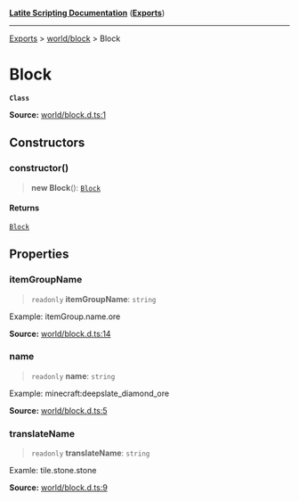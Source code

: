 [**Latite Scripting Documentation**](../../README.md) ([**Exports**](../../exports.md))

---

[Exports](../../exports.md) > [world/block](../index.md) > Block

# Block

**`Class`**

**Source:** [world/block.d.ts:1](https://github.com/LatiteScripting/latitescripting.github.io/blob/a8bf81d/definitions/world/block.d.ts#L1)

## Constructors

### constructor()

> **new Block**(): [`Block`](class.Block.md)

#### Returns

[`Block`](class.Block.md)

## Properties

### itemGroupName

> `readonly` **itemGroupName**: `string`

Example: itemGroup.name.ore

**Source:** [world/block.d.ts:14](https://github.com/LatiteScripting/latitescripting.github.io/blob/a8bf81d/definitions/world/block.d.ts#L14)

### name

> `readonly` **name**: `string`

Example: minecraft:deepslate_diamond_ore

**Source:** [world/block.d.ts:5](https://github.com/LatiteScripting/latitescripting.github.io/blob/a8bf81d/definitions/world/block.d.ts#L5)

### translateName

> `readonly` **translateName**: `string`

Examle: tile.stone.stone

**Source:** [world/block.d.ts:9](https://github.com/LatiteScripting/latitescripting.github.io/blob/a8bf81d/definitions/world/block.d.ts#L9)
